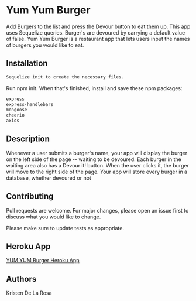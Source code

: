 # Yum Yum Burger

Add Burgers to the list and press the Devour button to eat them up. This app uses Sequelize queries. Burger's are devoured by carrying a default value of false.
Yum Yum Burger is a restaurant app that lets users input the names of burgers you would like to eat.

## Installation
```bash
Sequelize init to create the necessary files.
```
Run npm init. When that's finished, install and save these npm packages:
```bash
express
express-handlebars
mongoose
cheerio
axios
```


## Description

Whenever a user submits a burger's name, your app will display the burger on the left side of the page -- waiting to be devoured.
Each burger in the waiting area also has a Devour it! button. When the user clicks it, the burger will move to the right side of the page.
Your app will store every burger in a database, whether devoured or not


## Contributing
Pull requests are welcome. For major changes, please open an issue first to discuss what you would like to change.

Please make sure to update tests as appropriate.

## Heroku App
[YUM YUM Burger Heroku App](https://kristenyumyumburger.herokuapp.com/)

## Authors

Kristen De La Rosa
